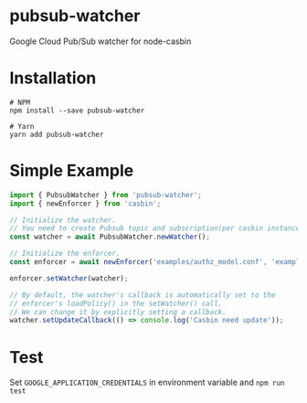 # pubsub-watcher

Google Cloud Pub/Sub watcher for node-casbin

# Installation

```shell script
# NPM
npm install --save pubsub-watcher

# Yarn
yarn add pubsub-watcher
```

# Simple Example

```typescript
import { PubsubWatcher } from 'pubsub-watcher';
import { newEnforcer } from 'casbin';

// Initialize the watcher.
// You need to create Pubsub topic and subscription(per casbin instance) first
const watcher = await PubsubWatcher.newWatcher();

// Initialize the enforcer.
const enforcer = await newEnforcer('examples/authz_model.conf', 'examples/authz_policy.csv');

enforcer.setWatcher(watcher);

// By default, the watcher's callback is automatically set to the
// enforcer's loadPolicy() in the setWatcher() call.
// We can change it by explicitly setting a callback.
watcher.setUpdateCallback(() => console.log('Casbin need update'));
```

# Test

Set `GOOGLE_APPLICATION_CREDENTIALS` in environment variable and `npm run test`
